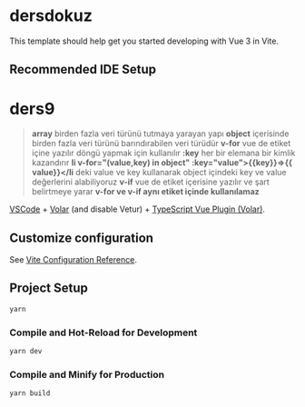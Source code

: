 # dersdokuz

This template should help get you started developing with Vue 3 in Vite.

## Recommended IDE Setup

# ders9

>**array** birden fazla veri türünü tutmaya yarayan yapı
>**object** içerisinde birden fazla veri türünü barındırabilen veri türüdür
>**v-for** vue de etiket içine yazılır döngü yapmak için kullanılır
>**:key** her bir elemana bir kimlik kazandırır
>**li v-for="(value,key) in object" :key="value">{{key}}=>{{ value}}</li** deki value ve key kullanarak object içindeki key ve value değerlerini alabiliyoruz
>**v-if** vue de etiket içerisine yazılır ve şart belirtmeye yarar
>**v-for ve v-if aynı etiket içinde kullanılamaz**
>

[VSCode](https://code.visualstudio.com/) + [Volar](https://marketplace.visualstudio.com/items?itemName=Vue.volar) (and disable Vetur) + [TypeScript Vue Plugin (Volar)](https://marketplace.visualstudio.com/items?itemName=Vue.vscode-typescript-vue-plugin).

## Customize configuration

See [Vite Configuration Reference](https://vitejs.dev/config/).

## Project Setup

```sh
yarn
```

### Compile and Hot-Reload for Development

```sh
yarn dev
```

### Compile and Minify for Production

```sh
yarn build
```
